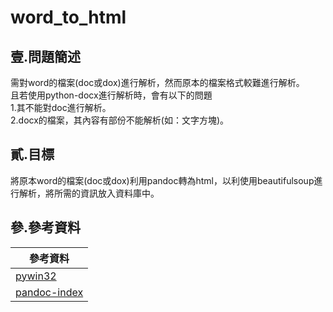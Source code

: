 # word_to_html
## 壹.問題簡述
需對word的檔案(doc或dox)進行解析，然而原本的檔案格式較難進行解析。</br>
且若使用python-docx進行解析時，會有以下的問題</br>
1.其不能對doc進行解析。</br>
2.docx的檔案，其內容有部份不能解析(如：文字方塊)。
## 貳.目標
將原本word的檔案(doc或dox)利用pandoc轉為html，以利使用beautifulsoup進行解析，將所需的資訊放入資料庫中。
## 參.參考資料
| 參考資料 |
| ---- |
| [pywin32](https://pypi.org/project/pywin32/) |
| [pandoc-index](https://pandoc.org/) |
